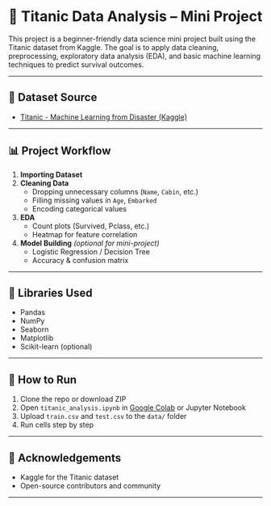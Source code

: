 # 🚢 Titanic Data Analysis – Mini Project

This project is a beginner-friendly data science mini project built using the Titanic dataset from Kaggle. The goal is to apply data cleaning, preprocessing, exploratory data analysis (EDA), and basic machine learning techniques to predict survival outcomes.

---

## 📂 Dataset Source

- [Titanic - Machine Learning from Disaster (Kaggle)](https://www.kaggle.com/competitions/titanic/data)

---

## 📊 Project Workflow

1. **Importing Dataset**
2. **Cleaning Data**
   - Dropping unnecessary columns (`Name`, `Cabin`, etc.)
   - Filling missing values in `Age`, `Embarked`
   - Encoding categorical values
3. **EDA**
   - Count plots (Survived, Pclass, etc.)
   - Heatmap for feature correlation
4. **Model Building** *(optional for mini-project)*
   - Logistic Regression / Decision Tree
   - Accuracy & confusion matrix

---

## 🧪 Libraries Used

- Pandas
- NumPy
- Seaborn
- Matplotlib
- Scikit-learn (optional)

---

## 🚀 How to Run

1. Clone the repo or download ZIP
2. Open `titanic_analysis.ipynb` in [Google Colab](https://colab.research.google.com) or Jupyter Notebook
3. Upload `train.csv` and `test.csv` to the `data/` folder
4. Run cells step by step

---

## 🙏 Acknowledgements

- Kaggle for the Titanic dataset  
- Open-source contributors and community

---
